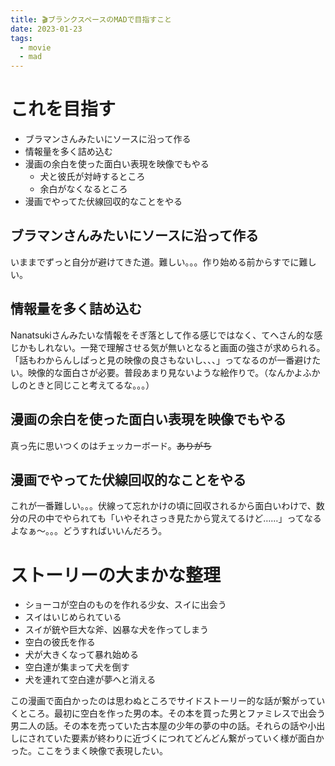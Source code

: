 ```yaml
---
title: 🎬ブランクスペースのMADで目指すこと
date: 2023-01-23
tags:
  - movie
  - mad
---
```


# これを目指す
- ブラマンさんみたいにソースに沿って作る
- 情報量を多く詰め込む
- 漫画の余白を使った面白い表現を映像でもやる
  - 犬と彼氏が対峙するところ
  - 余白がなくなるところ
- 漫画でやってた伏線回収的なことをやる

## ブラマンさんみたいにソースに沿って作る
いままでずっと自分が避けてきた道。難しい。。。作り始める前からすでに難しい。

## 情報量を多く詰め込む
Nanatsukiさんみたいな情報をそぎ落として作る感じではなく、てへさん的な感じかもしれない。一発で理解させる気が無いとなると画面の強さが求められる。「話もわからんしぱっと見の映像の良さもないし、、、」ってなるのが一番避けたい。映像的な面白さが必要。普段あまり見ないような絵作りで。（なんかよふかしのときと同じこと考えてるな。。。）

## 漫画の余白を使った面白い表現を映像でもやる
真っ先に思いつくのはチェッカーボード。~~ありがち~~

## 漫画でやってた伏線回収的なことをやる
これが一番難しい。。。伏線って忘れかけの頃に回収されるから面白いわけで、数分の尺の中でやられても「いやそれさっき見たから覚えてるけど……」ってなるよなぁ～。。。どうすればいいんだろう。

# ストーリーの大まかな整理
- ショーコが空白のものを作れる少女、スイに出会う
- スイはいじめられている
- スイが銃や巨大な斧、凶暴な犬を作ってしまう
- 空白の彼氏を作る
- 犬が大きくなって暴れ始める
- 空白達が集まって犬を倒す
- 犬を連れて空白達が夢へと消える

この漫画で面白かったのは思わぬところでサイドストーリー的な話が繋がっていくところ。最初に空白を作った男の本。その本を買った男とファミレスで出会う男二人の話。その本を売っていた古本屋の少年の夢の中の話。それらの話や小出しにされていた要素が終わりに近づくにつれてどんどん繋がっていく様が面白かった。ここをうまく映像で表現したい。  